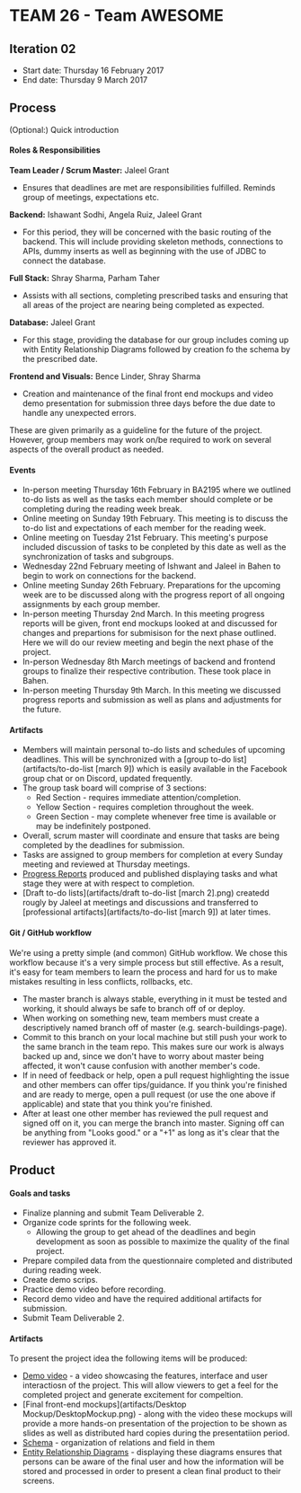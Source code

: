 # TEAM 26 - Team AWESOME

## Iteration 02

 * Start date: Thursday 16 February 2017
 * End date: Thursday 9 March 2017

## Process

(Optional:) Quick introduction

#### Roles & Responsibilities

**Team Leader / Scrum Master:** Jaleel Grant 

* Ensures that deadlines are met are responsibilities fulfilled. Reminds group of meetings, expectations etc.

**Backend:** Ishawant Sodhi, Angela Ruiz, Jaleel Grant

* For this period, they will be concerned with the basic routing of the backend. This will include providing skeleton methods, connections to APIs, dummy inserts as well as beginning with the use of JDBC to connect the database.

**Full Stack:** Shray Sharma, Parham Taher

* Assists with all sections, completing prescribed tasks and ensuring that all areas of the project are nearing being completed as expected.  

**Database:** Jaleel Grant

* For this stage, providing the database for our group includes coming up with Entity Relationship Diagrams followed by creation fo the schema by the prescribed date. 

**Frontend and Visuals:** Bence Linder, Shray Sharma

* Creation and maintenance of the final front end mockups and video demo presentation for submission three days before the due date to handle any unexpected errors.

These are given primarily as a guideline for the future of the project. However, group members may work on/be required to work on several aspects of the overall product as needed.

#### Events

 * In-person meeting Thursday 16th February in BA2195 where we outlined to-do lists as well as the tasks each member should complete or be completing during the reading week break.
 * Online meeting on Sunday 19th February. This meeting is to discuss the to-do list and expectations of each member for the reading week.
 * Online meeting on Tuesday 21st February. This meeting's purpose included discussion of tasks to be conpleted by this date as well as the synchronization of tasks and subgroups.
 * Wednesday 22nd February meeting of Ishwant and Jaleel in Bahen to begin to work on connections for the backend. 
 * Online meeting Sunday 26th February. Preparations for the upcoming week are to be discussed along with the progress report of all ongoing assignments by each group member. 
 * In-person meeting Thursday 2nd March. In this meeting progress reports will be given, front end mockups looked at and discussed for changes and prepartions for submisison for the next phase outlined. Here we will do our review meeting and begin the next phase of the project.
 * In-person Wednesday 8th March meetings of backend and frontend groups to finalize their respective contribution. These took place in Bahen.
 * In-person meeting Thursday 9th March. In this meeting we discussed progress reports and submission as well as plans and adjustments for the future. 


#### Artifacts

* Members will maintain personal to-do lists and schedules of upcoming deadlines. This will be synchronized with a [group to-do list](artifacts/to-do-list [march 9]) which is easily available in the Facebook group chat or on Discord, updated frequently.
* The group task board will comprise of 3 sections:
	* Red Section - requires immediate attention/completion.
	* Yellow Section - requires completion throughout the week.
	* Green Section - may complete whenever free time is available or may be indefinitely postponed. 
* Overall, scrum master will coordinate and ensure that tasks are being completed by the deadlines for submission.
* Tasks are assigned to group members for completion at every Sunday meeting and reviewed at Thursday meetings. 
* [Progress Reports](artifacts/progress_report.txt) produced and published displaying tasks and what stage they were at with respect to completion.
* [Draft to-do lists](artifacts/draft to-do-list [march 2].png) createdd rougly by Jaleel at meetings and discussions and transferred to [professional artifacts](artifacts/to-do-list [march 9]) at later times.


#### Git / GitHub workflow

We're using a pretty simple (and common) GitHub workflow. We chose this workflow because it's a very simple process but still effective. As a result, it's easy for team members to learn the process and hard for us to make mistakes resulting in less conflicts, rollbacks, etc.

* The master branch is always stable, everything in it must be tested and working, it should always be safe to branch off of or deploy.
* When working on something new, team members must create a descriptively named branch off of master (e.g. search-buildings-page).
* Commit to this branch on your local machine but still push your work to the same branch in the team repo. This makes sure our work is always backed up and, since we don't have to worry about master being affected, it won't cause confusion with another member's code.
* If in need of feedback or help, open a pull request highlighting the issue and other members can offer tips/guidance. If you think you're finished and are ready to merge, open a pull request (or use the one above if applicable) and state that you think you're finished.
* After at least one other member has reviewed the pull request and signed off on it, you can merge the branch into master. Signing off can be anything from "Looks good." or a "+1" as long as it's clear that the reviewer has approved it.

## Product

#### Goals and tasks

 * Finalize planning and submit Team Deliverable 2.
 * Organize code sprints for the following week.
 	* Allowing the group to get ahead of the deadlines and begin development as soon as possible to maximize the quality of the final project.
 * Prepare compiled data from the questionnaire completed and distributed during reading week.
 * Create demo scrips.
 * Practice demo video before recording.
 * Record demo video and have the required additional artifacts for submission.
 * Submit Team Deliverable 2.

#### Artifacts

To present the project idea the following items will be produced:

* [Demo video](video) - a video showcasing the features, interface and user interactiosn of the project. This will allow viewers to get a feel for the completed project and generate excitement for compeltion. 
* [Final front-end mockups](artifacts/Desktop Mockup/DesktopMockup.png) - along with the video these mockups will provide a more hands-on presentation of the projection to be shown as slides as well as distributed hard copies during the presentatiion period.
* [Schema](backend/db.sql) - organization of relations and field in them
* [Entity Relationship Diagrams](artifacts/ERD.pdf) - displaying these diagrams ensures that persons can be aware of the final user and how the information will be stored and processed in order to present a clean final product to their screens. 

